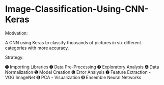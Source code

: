 # Image-Classification-Using-CNN-Keras

Motivation:

A CNN using Keras to  classify thousands of pictures in six different categories with more accuracy.

Strategy:

➊ Importing Libraries
➋ Data Pre-Processing
➌ Exploratory Analysis
➍ Data Normalization
➎ Model Creation
➏ Error Analysis
➐ Feature Extraction - VGG ImageNet
➑ PCA - Visualization
➒ Ensemble Neural Networks





